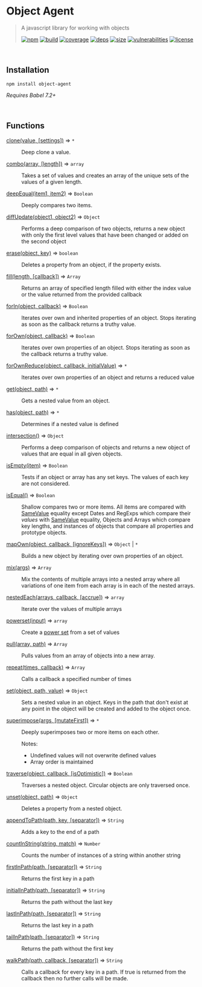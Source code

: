 # Object Agent

> A javascript library for working with objects
>
> [![npm][npm]][npm-url]
[![build][build]][build-url]
[![coverage][coverage]][coverage-url]
[![deps][deps]][deps-url]
[![size][size]][size-url]
[![vulnerabilities][vulnerabilities]][vulnerabilities-url]
[![license][license]][license-url]

<br><a name="Installation"></a>

## Installation
```
npm install object-agent
```
_Requires Babel 7.2+_


<br>

## Functions

<dl>
<dt><a href="docs/clone.md">clone(value, [settings])</a> ⇒ <code>*</code></dt>
<dd><p>Deep clone a value.</p>
</dd>
<dt><a href="docs/combo.md">combo(array, [length])</a> ⇒ <code>array</code></dt>
<dd><p>Takes a set of values and creates an array of the unique sets of the values of a given length.</p>
</dd>
<dt><a href="docs/deepEqual.md">deepEqual(item1, item2)</a> ⇒ <code>Boolean</code></dt>
<dd><p>Deeply compares two items.</p>
</dd>
<dt><a href="docs/diffUpdate.md">diffUpdate(object1, object2)</a> ⇒ <code>Object</code></dt>
<dd><p>Performs a deep comparison of two objects, returns a new object with only the first level values that have been changed or added on the second object</p>
</dd>
<dt><a href="docs/erase.md">erase(object, key)</a> ⇒ <code>boolean</code></dt>
<dd><p>Deletes a property from an object, if the property exists.</p>
</dd>
<dt><a href="docs/fill.md">fill(length, [callback])</a> ⇒ <code>Array</code></dt>
<dd><p>Returns an array of specified length filled with either the index value or the value returned from the provided callback</p>
</dd>
<dt><a href="docs/forIn.md">forIn(object, callback)</a> ⇒ <code>Boolean</code></dt>
<dd><p>Iterates over own and inherited properties of an object. Stops iterating as soon as the callback returns a truthy value.</p>
</dd>
<dt><a href="docs/forOwn.md">forOwn(object, callback)</a> ⇒ <code>Boolean</code></dt>
<dd><p>Iterates over own properties of an object. Stops iterating as soon as the callback returns a truthy value.</p>
</dd>
<dt><a href="docs/forOwnReduce.md">forOwnReduce(object, callback, initialValue)</a> ⇒ <code>*</code></dt>
<dd><p>Iterates over own properties of an object and returns a reduced value</p>
</dd>
<dt><a href="docs/get.md">get(object, path)</a> ⇒ <code>*</code></dt>
<dd><p>Gets a nested value from an object.</p>
</dd>
<dt><a href="docs/has.md">has(object, path)</a> ⇒ <code>*</code></dt>
<dd><p>Determines if a nested value is defined</p>
</dd>
<dt><a href="docs/intersection.md">intersection()</a> ⇒ <code>Object</code></dt>
<dd><p>Performs a deep comparison of objects and returns a new object of values that are equal in all given objects.</p>
</dd>
<dt><a href="docs/isEmpty.md">isEmpty(item)</a> ⇒ <code>Boolean</code></dt>
<dd><p>Tests if an object or array has any set keys. The values of each key are not considered.</p>
</dd>
<dt><a href="docs/isEqual.md">isEqual()</a> ⇒ <code>Boolean</code></dt>
<dd><p>Shallow compares two or more items. All items are compared with <a href="https://developer.mozilla.org/en-US/docs/Web/JavaScript/Equality_comparisons_and_sameness#Same-value_equality">SameValue</a> equality except Dates and RegExps which compare their <em>values</em> with <a href="https://developer.mozilla.org/en-US/docs/Web/JavaScript/Equality_comparisons_and_sameness#Same-value_equality">SameValue</a> equality, Objects and Arrays which compare key lengths, and instances of objects that compare all properties and prototype objects.</p>
</dd>
<dt><a href="docs/mapOwn.md">mapOwn(object, callback, [ignoreKeys])</a> ⇒ <code>Object</code> | <code>*</code></dt>
<dd><p>Builds a new object by iterating over own properties of an object.</p>
</dd>
<dt><a href="docs/mix.md">mix(args)</a> ⇒ <code>Array</code></dt>
<dd><p>Mix the contents of multiple arrays into a nested array where all variations of one item from each array is in each of the nested arrays.</p>
</dd>
<dt><a href="docs/nestedEach.md">nestedEach(arrays, callback, [accrue])</a> ⇒ <code>array</code></dt>
<dd><p>Iterate over the values of multiple arrays</p>
</dd>
<dt><a href="docs/powerset.md">powerset(input)</a> ⇒ <code>array</code></dt>
<dd><p>Create a <a href="https://en.wikipedia.org/wiki/Power_set">power set</a> from a set of values</p>
</dd>
<dt><a href="docs/pull.md">pull(array, path)</a> ⇒ <code>Array</code></dt>
<dd><p>Pulls values from an array of objects into a new array.</p>
</dd>
<dt><a href="docs/repeat.md">repeat(times, callback)</a> ⇒ <code>Array</code></dt>
<dd><p>Calls a callback a specified number of times</p>
</dd>
<dt><a href="docs/set.md">set(object, path, value)</a> ⇒ <code>Object</code></dt>
<dd><p>Sets a nested value in an object. Keys in the path that don&#39;t exist at any point in the object will be created and added to the object once.</p>
</dd>
<dt><a href="docs/superimpose.md">superimpose(args, [mutateFirst])</a> ⇒ <code>*</code></dt>
<dd><p>Deeply superimposes two or more items on each other.</p>
<p>Notes:</p>
<ul>
<li>Undefined values will not overwrite defined values</li>
<li>Array order is maintained</li>
</ul>
</dd>
<dt><a href="docs/traverse.md">traverse(object, callback, [isOptimistic])</a> ⇒ <code>Boolean</code></dt>
<dd><p>Traverses a nested object. Circular objects are only traversed once.</p>
</dd>
<dt><a href="docs/unset.md">unset(object, path)</a> ⇒ <code>Object</code></dt>
<dd><p>Deletes a property from a nested object.</p>
</dd>
<dt><a href="docs/appendToPath.md">appendToPath(path, key, [separator])</a> ⇒ <code>String</code></dt>
<dd><p>Adds a key to the end of a path</p>
</dd>
<dt><a href="docs/countInString.md">countInString(string, match)</a> ⇒ <code>Number</code></dt>
<dd><p>Counts the number of instances of a string within another string</p>
</dd>
<dt><a href="docs/firstInPath.md">firstInPath(path, [separator])</a> ⇒ <code>String</code></dt>
<dd><p>Returns the first key in a path</p>
</dd>
<dt><a href="docs/initialInPath.md">initialInPath(path, [separator])</a> ⇒ <code>String</code></dt>
<dd><p>Returns the path without the last key</p>
</dd>
<dt><a href="docs/lastInPath.md">lastInPath(path, [separator])</a> ⇒ <code>String</code></dt>
<dd><p>Returns the last key in a path</p>
</dd>
<dt><a href="docs/tailInPath.md">tailInPath(path, [separator])</a> ⇒ <code>String</code></dt>
<dd><p>Returns the path without the first key</p>
</dd>
<dt><a href="docs/walkPath.md">walkPath(path, callback, [separator])</a> ⇒ <code>String</code></dt>
<dd><p>Calls a callback for every key in a path. If true is returned from the callback then no further calls will be made.</p>
</dd>
</dl>

[npm]: https://img.shields.io/npm/v/object-agent.svg
[npm-url]: https://npmjs.com/package/object-agent
[build]: https://travis-ci.org/DarrenPaulWright/object-agent.svg?branch&#x3D;master
[build-url]: https://travis-ci.org/DarrenPaulWright/object-agent
[coverage]: https://coveralls.io/repos/github/DarrenPaulWright/object-agent/badge.svg?branch&#x3D;master
[coverage-url]: https://coveralls.io/github/DarrenPaulWright/object-agent?branch&#x3D;master
[deps]: https://david-dm.org/darrenpaulwright/object-agent.svg
[deps-url]: https://david-dm.org/darrenpaulwright/object-agent
[size]: https://packagephobia.now.sh/badge?p&#x3D;object-agent
[size-url]: https://packagephobia.now.sh/result?p&#x3D;object-agent
[vulnerabilities]: https://snyk.io/test/github/DarrenPaulWright/object-agent/badge.svg?targetFile&#x3D;package.json
[vulnerabilities-url]: https://snyk.io/test/github/DarrenPaulWright/object-agent?targetFile&#x3D;package.json
[license]: https://img.shields.io/github/license/DarrenPaulWright/object-agent.svg
[license-url]: https://npmjs.com/package/object-agent/LICENSE.md
